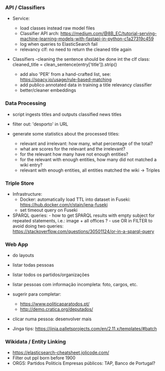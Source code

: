 ### API / Classifiers
   
   - Service:
     - load classes instead raw model files 
     - Classifier API arch: 
        https://medium.com/@8B_EC/tutorial-serving-machine-learning-models-with-fastapi-in-python-c1a27319c459
     - log when queries to ElasticSearch fail
     - relevancy clf: no need to return the cleaned title again
   
   - Classifiers
     -cleaning the sentence should be done int the clf class:
        cleaned_title = clean_sentence(entry['title']).strip()
     - add also 'PER' from a hand-crafted list, see: https://spacy.io/usage/rule-based-matching
     - add publico annotated data in training a title relevancy classifier 
     - better/cleaner embeddings


### Data Processing
 - script ingests titles and outputs classified news titles
 - filter out:
      'desporto' in URL
 
 - generate some statistics about the processed titles:
    - relevant and irrelevant: how many, what percentage of the total? 
    - what are scores for the relevant and the irrelevant?
    - for the relevant how many have not enough entities?
    - for the relevant with enough entities, how many did not matched a wiki entry?
    - relevant with enough entities, all entities matched the wiki -> Triples


### Triple Store
 - Infrastructure:
    - Docker: automatically load TTL into dataset in Fuseki: https://hub.docker.com/r/stain/jena-fuseki
    - set timeout query on Fuseki
 - SPARQL queries:
        - how to get SPARQL results with empty subject for repeated statements, i.e.: image + all offices ?
        - use OR in FILTER to avoid doing two queries: 
            https://stackoverflow.com/questions/30501124/or-in-a-sparql-query


### Web App
   - do layouts 
   - listar todas pessoas
   - listar todos os partidos/organizações
   - listar pessoas com informação incompleta: foto, cargos, etc.
   - sugerir para completar:
        - https://www.politicaparatodos.pt/
        - http://demo.cratica.org/deputados/            

   - clicar numa pessoa: desenvolver mais
   - Jinga tips: https://jinja.palletsprojects.com/en/2.11.x/templates/#batch


### Wikidata / Entity Linking
 - https://elasticsearch-cheatsheet.jolicode.com/
 - Filter out ppl born before 1900
 - ORGS:
        Partidos Politicis
        Empresas públicos: TAP, Banco de Portugal?